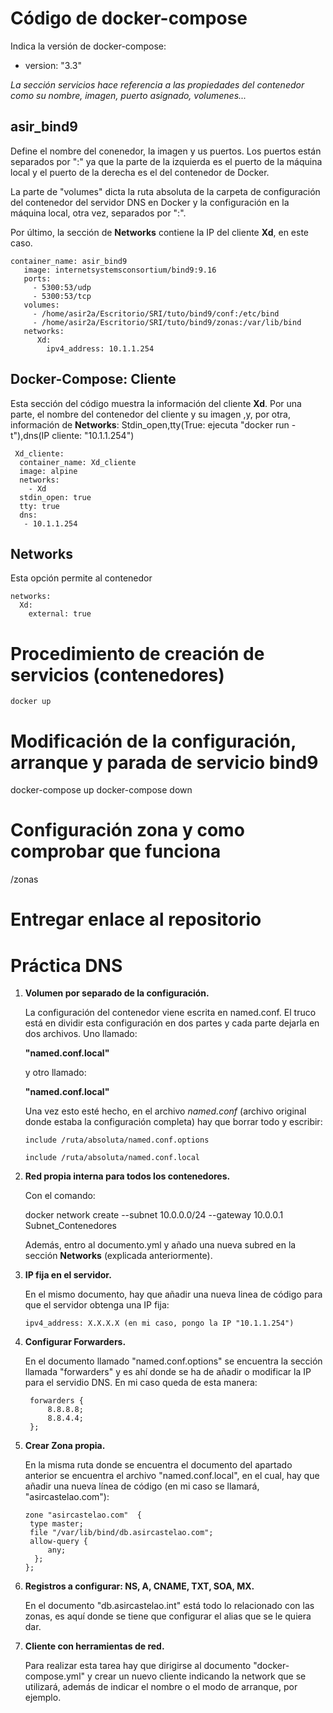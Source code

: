 # Código de docker-compose
Indica la versión de docker-compose:
* version: "3.3"

_La sección servicios hace referencia a las propiedades del contenedor como su nombre, imagen, puerto asignado, volumenes..._

## asir_bind9

Define el nombre del conenedor, la imagen y us puertos. Los puertos están separados por ":" ya que la parte de la izquierda es el puerto de la máquina local y el puerto de la derecha es el del contenedor de Docker.

La parte de "volumes" dicta la ruta absoluta de la carpeta de configuración del contenedor del servidor DNS en Docker y la configuración en la máquina local, otra vez, separados por ":".

Por último, la sección de **Networks** contiene la IP del cliente **Xd**, en este caso.
```
container_name: asir_bind9
   image: internetsystemsconsortium/bind9:9.16
   ports:
     - 5300:53/udp
     - 5300:53/tcp
   volumes:
     - /home/asir2a/Escritorio/SRI/tuto/bind9/conf:/etc/bind
     - /home/asir2a/Escritorio/SRI/tuto/bind9/zonas:/var/lib/bind
   networks:
      Xd:
        ipv4_address: 10.1.1.254 
```

## Docker-Compose: Cliente

Esta sección del código muestra la información del cliente **Xd**.
Por una parte, el nombre del contenedor del cliente y su imagen ,y, por otra, información de **Networks**: Stdin_open,tty(True: ejecuta "docker run -t"),dns(IP cliente: "10.1.1.254")
```
 Xd_cliente:
  container_name: Xd_cliente
  image: alpine
  networks:
    - Xd
  stdin_open: true
  tty: true
  dns:
   - 10.1.1.254
```
## Networks

Esta opción permite al contenedor
```
networks:
  Xd:
    external: true
```

# Procedimiento de creación de servicios (contenedores)

   ```
   docker up 
   ```

# Modificación de la configuración, arranque y parada de servicio bind9

   docker-compose up
   docker-compose down

# Configuración zona y como comprobar que funciona

   /zonas

# Entregar enlace al repositorio

# Práctica DNS

1. **Volumen por separado de la configuración.**

      La configuración del contenedor viene escrita en named.conf. El truco está en dividir esta configuración en dos partes y cada parte dejarla en dos archivos.
      Uno llamado:
      
      **"named.conf.local"** 
      
      y otro llamado:
      
      **"named.conf.local"**
      
      Una vez esto esté hecho, en el archivo _named.conf_   (archivo original donde estaba la configuración completa) hay que borrar todo y escribir:

      ```
      include /ruta/absoluta/named.conf.options

      include /ruta/absoluta/named.conf.local
      ```

2. **Red propia interna para todos los contenedores.**
  
    Con el comando:

    docker network create --subnet 10.0.0.0/24 --gateway 10.0.0.1 Subnet_Contenedores
    
    Además, entro al documento.yml y añado una nueva subred en la sección **Networks** (explicada anteriormente).

3. **IP fija en el servidor.**

   En el mismo documento, hay que añadir una nueva linea de código para que el servidor obtenga una IP fija:
   
   ```
   ipv4_address: X.X.X.X (en mi caso, pongo la IP "10.1.1.254")
   ```

4. **Configurar Forwarders.**

   En el documento llamado "named.conf.options" se encuentra la sección llamada "forwarders" y es ahí donde se ha de    añadir o modificar la IP para el servidio DNS. En mi caso queda de esta manera:
   
   ```
    forwarders {
        8.8.8.8;
        8.8.4.4;
    };
   ```

5. **Crear Zona propia.**

   En la misma ruta donde se encuentra el documento del apartado anterior se encuentra el archivo "named.conf.local", en el cual, hay que añadir una nueva línea de código (en mi caso se llamará, "asircastelao.com"):
   
   ```
   zone "asircastelao.com"  {
    type master;
    file "/var/lib/bind/db.asircastelao.com";
    allow-query {
        any;
     };
   };
   ```

6. **Registros a configurar: NS, A, CNAME, TXT, SOA, MX.**

   En el documento "db.asircastelao.int" está todo lo relacionado con las zonas, es aquí donde se tiene que configurar el alias que se le quiera dar.

7. **Cliente con herramientas de red.**

   Para realizar esta tarea hay que dirigirse al documento "docker-compose.yml" y crear un nuevo cliente indicando la network que se utilizará, además de indicar el nombre o el modo de arranque, por ejemplo.
